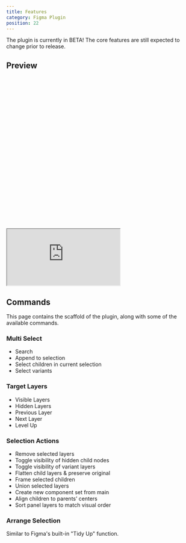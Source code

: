 ```yaml
---
title: Features
category: Figma Plugin
position: 22
---
```


<alert type="warning">

The plugin is currently in BETA! The core features are still expected to change prior to release.

</alert>

## Preview

<div class="relative rounded-xl overflow-hidden w-full" style="padding-top: 80%">
  <iframe
    class="absolute inset-0 w-full h-full"
    src="https://www.figma.com/embed?embed_host=share&url=https%3A%2F%2Fwww.figma.com%2Ffile%2FbmX3gfeRMAP2wJ9wpCPT8q%2FGlyphs-Archive%3Fnode-id%3D4316%253A120918"
    allowfullscreen
  ></iframe>
</div>

## Commands

This page contains the scaffold of the plugin, along with some of the available commands.

### Multi Select

- Search
- Append to selection
- Select children in current selection
- Select variants

### Target Layers

- Visible Layers
- Hidden Layers
- Previous Layer
- Next Layer
- Level Up

### Selection Actions

- Remove selected layers
- Toggle visibility of hidden child nodes
- Toggle visibility of variant layers
- Flatten child layers & preserve original
- Frame selected children
- Union selected layers
- Create new component set from main
- Align children to parents’ centers
- Sort panel layers to match visual order

### Arrange Selection

Similar to Figma's built-in "Tidy Up" function.
